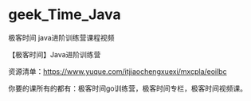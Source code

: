 # geek_Time_Java
极客时间 java进阶训练营课程视频

【极客时间】Java进阶训练营

资源清单：https://www.yuque.com/itjiaochengxuexi/mxcpla/eoilbc

你要的课所有的都有：极客时间go训练营，极客时间专栏，极客时间视频课。
